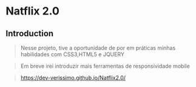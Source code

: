 
# Natflix 2.0

## Introduction

> Nesse projeto, tive a oportunidade de por em práticas minhas habilidades com CSS3,HTML5 e JQUERY


> Em breve irei introduzir mais ferramentas de responsividade mobile

> https://dev-verissimo.github.io/Natflix2.0/
